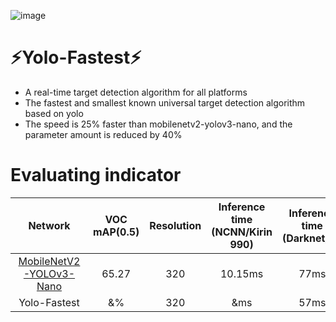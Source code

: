 

![image](https://github.com/dog-qiuqiu/Yolo-Fastest/blob/master/data/fast.jpg)

# :zap:Yolo-Fastest:zap:
* A real-time target detection algorithm for all platforms
* The fastest and smallest known universal target detection algorithm based on yolo
* The speed is 25% faster than mobilenetv2-yolov3-nano, and the parameter amount is reduced by 40%

# Evaluating indicator
Network|VOC mAP(0.5)|Resolution|Inference time (NCNN/Kirin 990)|Inference time (Darknet/i7)|FLOPS|Weight size
:---:|:---:|:---:|:---:|:---:|:---:|:---:
[MobileNetV2-YOLOv3-Nano](https://github.com/dog-qiuqiu/MobileNetv2-YOLOV3/tree/master/MobileNetV2-YOLOv3-Nano)|65.27|320|10.15ms|77ms|0.55BFlops|3.0MB
Yolo-Fastest|&%|320|&ms|57ms|0.25BFlops|1.8MB

